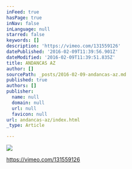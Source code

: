 ```yaml
---
inFeed: true
hasPage: true
inNav: false
inLanguage: null
starred: false
keywords: []
description: 'https://vimeo.com/131559126'
datePublished: '2016-02-09T11:39:56.901Z'
dateModified: '2016-02-09T11:39:51.835Z'
title: ANDANCAS AZ
author: []
sourcePath: _posts/2016-02-09-andancas-az.md
published: true
authors: []
publisher:
  name: null
  domain: null
  url: null
  favicon: null
url: andancas-az/index.html
_type: Article

---
```

![](https://the-grid-user-content.s3-us-west-2.amazonaws.com/30425344-3266-4aff-92f6-2f14fd23cd54.png)

https://vimeo.com/131559126